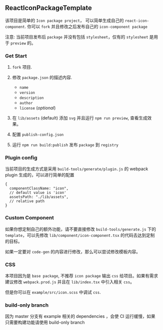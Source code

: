 ## ReactIconPackageTemplate

该项目是简单的 `Icon package project`， 可以简单生成自己的 `react-icon-component`. 你可以 `fork` 并且修改之后发布自己的 `icon-component package`

注意: 当前项目发布后 `package` 并没有包括 `stylesheet`，仅有的 `stylesheet` 是用于 `preview` 的。

### Get Start

1. `fork` 项目.
2. 修改 `package.json` 的描述内容.

   - `name`
   - `version`
   - `description`
   - `author`
   - `license` (_optional_)

3. 在 `lib/assets` (default) 添加 `svg` 并且运行 `npm run preview`, 查看生成效果。
4. 配置 `publish-config.json`
5. 运行 `npm run build:publish` 发布 `package` 到 `registry`

### Plugin config

当前项目的生成方式是采用 `build-tools/generate/plugin.js` 的 webpack plugin 生成的，可以进行简单的配置

```json5
{
  componentClassName: "icon",
  // default value is 'icon'
  assetsPath: "./lib/assets",
  // relative path
}
```

### Custom Component

如果你想定制自己的额外功能，请不要直接修改 `build-tools/generate.js` 下的 `template`，可以先修改 `lib/component/icon-component.tsx` 的代码去达到定制的目标。

如果一定要对 `code-gen` 的内容进行修改，那么可以尝试修改模板内容。

### CSS

本项目因为是 `base package`, 不推荐 `icon package` 输出 `css` 给项目。如果有需求建议修改 `webpack.prod.js` 并且在 `lib/index.tsx` 中引入相关 `css`。

但是你可以在 `example/src/icon.scss` 中调试 `css`.

### build-only branch

因为 master 分支有 example 相关的 dependencies ，会使 CI 运行缓慢，如果只需要构建功能请使用 build-only branch
